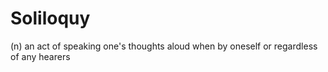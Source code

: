 # Soliloquy
(n) an act of speaking one's thoughts aloud when by oneself or regardless of any hearers
